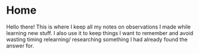 # Home

Hello there! This is where I keep all my notes on observations I made while learning new stuff. I also use it to keep things I want to remember and avoid wasting timing relearning/ researching something I had already found the answer for.